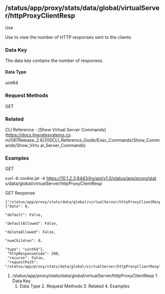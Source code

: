 ## /status/app/proxy/stats/data/global/virtualServer/httpProxyClientResp

Use

Use to view the number of HTTP responses sent to the clients.

### Data Key

The data key contains the number of responses.

#### Data Type

uint64

### Request Methods

GET

### Related

CLI Reference - [Show Virtual Server Commands](https://docs.lineratesystems.co
m/087Release_2.6/200CLI_Reference_Guide/Exec_Commands/Show_Commands/Show_Virtu
al_Server_Commands)

### Examples

GET

curl -b cookie.jar -k https://10.1.2.3:8443/lrs/api/v1.0/status/app/proxy/stat
s/data/global/virtualServer/httpProxyClientResp

GET Response

    
    
    {"/status/app/proxy/stats/data/global/virtualServer/httpProxyClientResp": {"data": 0,
                                                                             "default": False,
                                                                             "defaultAllowed": False,
                                                                             "deleteAllowed": False,
                                                                             "numChildren": 0,
                                                                             "type": "uint64"},
     "httpResponseCode": 200,
     "recurse": False,
     "requestPath": "/status/app/proxy/stats/data/global/virtualServer/httpProxyClientResp"}
    

  1. /status/app/proxy/stats/data/global/virtualServer/httpProxyClientResp
    1. Data Key
      1. Data Type
    2. Request Methods
    3. Related
    4. Examples

